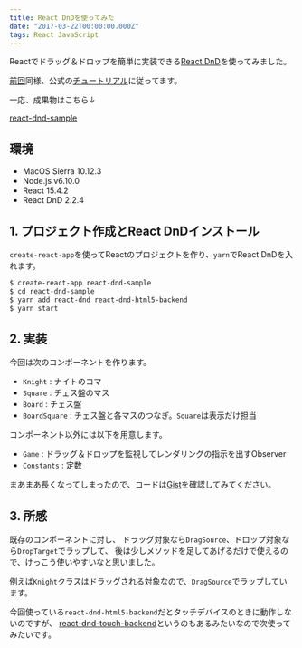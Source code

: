 ```yaml
---
title: React DnDを使ってみた
date: "2017-03-22T00:00:00.000Z"
tags: React JavaScript
---
```


Reactでドラッグ＆ドロップを簡単に実装できる[React DnD](http://react-dnd.github.io/react-dnd/)を使ってみました。

[前回](/2017/03/21/react-tic-tac-toe.html)同様、公式の[チュートリアル](http://react-dnd.github.io/react-dnd/docs-tutorial.html)に従ってます。

一応、成果物はこちら↓

[react-dnd-sample](/playground/react-dnd-sample/)

## **環境**

- MacOS Sierra 10.12.3
- Node.js v6.10.0
- React 15.4.2
- React DnD 2.2.4

## **1. プロジェクト作成とReact DnDインストール**

`create-react-app`を使ってReactのプロジェクトを作り、`yarn`でReact DnDを入れます。

```sh
$ create-react-app react-dnd-sample
$ cd react-dnd-sample
$ yarn add react-dnd react-dnd-html5-backend
$ yarn start
```

## **2. 実装**

今回は次のコンポーネントを作ります。

- `Knight` : ナイトのコマ
- `Square` : チェス盤のマス
- `Board` : チェス盤
- `BoardSquare` : チェス盤と各マスのつなぎ。`Square`は表示だけ担当

コンポーネント以外には以下を用意します。

- `Game` : ドラッグ＆ドロップを監視してレンダリングの指示を出すObserver
- `Constants` : 定数

まあまあ長くなってしまったので、コードは[Gist](https://gist.github.com/saitoxu/70aa7204b3b3fb4e82b749fa55115a1b)を確認してみてください。

## **3. 所感**

既存のコンポーネントに対し、
ドラッグ対象なら`DragSource`、ドロップ対象なら`DropTarget`でラップして、
後は少しメソッドを足してあげるだけで使えるので、けっこう使いやすいなと思いました。

例えば`Knight`クラスはドラッグされる対象なので、`DragSource`でラップしています。

<code class="gist-code" data-gist-id="70aa7204b3b3fb4e82b749fa55115a1b" data-gist-file="Knight.js" data-gist-enable-cache="true"></code>

今回使っている`react-dnd-html5-backend`だとタッチデバイスのときに動作しないのですが、
[react-dnd-touch-backend](https://github.com/yahoo/react-dnd-touch-backend)というのもあるみたいなので次使ってみたいです。
